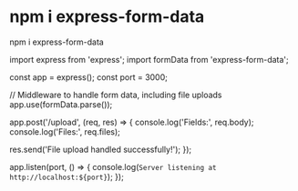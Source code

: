 # npm i express-form-data

npm i express-form-data

import express from 'express';
import formData from 'express-form-data';

const app = express();
const port = 3000;

// Middleware to handle form data, including file uploads
app.use(formData.parse());

app.post('/upload', (req, res) => {
  console.log('Fields:', req.body);
  console.log('Files:', req.files);
  
  res.send('File upload handled successfully!');
});

app.listen(port, () => {
  console.log(`Server listening at http://localhost:${port}`);
});